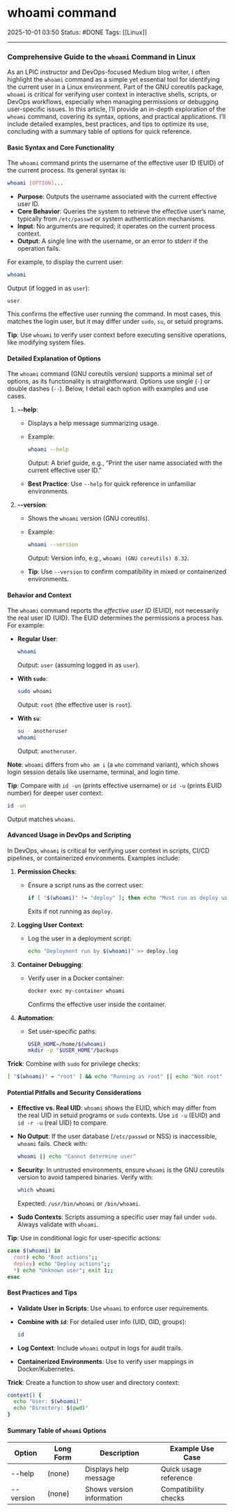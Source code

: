 # whoami command

2025-10-01 03:50
Status: #DONE 
Tags: [[Linux]]

---
### Comprehensive Guide to the `whoami` Command in Linux

As an LPIC instructor and DevOps-focused Medium blog writer, I often highlight the `whoami` command as a simple yet essential tool for identifying the current user in a Linux environment. Part of the GNU coreutils package, `whoami` is critical for verifying user context in interactive shells, scripts, or DevOps workflows, especially when managing permissions or debugging user-specific issues. In this article, I’ll provide an in-depth exploration of the `whoami` command, covering its syntax, options, and practical applications. I’ll include detailed examples, best practices, and tips to optimize its use, concluding with a summary table of options for quick reference.

#### Basic Syntax and Core Functionality

The `whoami` command prints the username of the effective user ID (EUID) of the current process. Its general syntax is:

```bash
whoami [OPTION]...
```

- **Purpose**: Outputs the username associated with the current effective user ID.
- **Core Behavior**: Queries the system to retrieve the effective user’s name, typically from `/etc/passwd` or system authentication mechanisms.
- **Input**: No arguments are required; it operates on the current process context.
- **Output**: A single line with the username, or an error to stderr if the operation fails.

For example, to display the current user:

```bash
whoami
```

Output (if logged in as `user`):

```
user
```

This confirms the effective user running the command. In most cases, this matches the login user, but it may differ under `sudo`, `su`, or setuid programs.

**Tip**: Use `whoami` to verify user context before executing sensitive operations, like modifying system files.

#### Detailed Explanation of Options

The `whoami` command (GNU coreutils version) supports a minimal set of options, as its functionality is straightforward. Options use single (`-`) or double dashes (`--`). Below, I detail each option with examples and use cases.

1. **--help**:
   - Displays a help message summarizing usage.
   - Example:

     ```bash
     whoami --help
     ```

     Output: A brief guide, e.g., “Print the user name associated with the current effective user ID.”

   - **Best Practice**: Use `--help` for quick reference in unfamiliar environments.

2. **--version**:
   - Shows the `whoami` version (GNU coreutils).
   - Example:

     ```bash
     whoami --version
     ```

     Output: Version info, e.g., `whoami (GNU coreutils) 8.32`.

   - **Tip**: Use `--version` to confirm compatibility in mixed or containerized environments.

#### Behavior and Context

The `whoami` command reports the *effective user ID* (EUID), not necessarily the real user ID (UID). The EUID determines the permissions a process has. For example:

- **Regular User**:

  ```bash
  whoami
  ```

  Output: `user` (assuming logged in as `user`).

- **With `sudo`**:

  ```bash
  sudo whoami
  ```

  Output: `root` (the effective user is `root`).

- **With `su`**:

  ```bash
  su - anotheruser
  whoami
  ```

  Output: `anotheruser`.

**Note**: `whoami` differs from `who am i` (a `who` command variant), which shows login session details like username, terminal, and login time.

**Tip**: Compare with `id -un` (prints effective username) or `id -u` (prints EUID number) for deeper user context:

```bash
id -un
```

Output matches `whoami`.

#### Advanced Usage in DevOps and Scripting

In DevOps, `whoami` is critical for verifying user context in scripts, CI/CD pipelines, or containerized environments. Examples include:

1. **Permission Checks**:
   - Ensure a script runs as the correct user:

     ```bash
     if [ "$(whoami)" != "deploy" ]; then echo "Must run as deploy user"; exit 1; fi
     ```

     Exits if not running as `deploy`.

2. **Logging User Context**:
   - Log the user in a deployment script:

     ```bash
     echo "Deployment run by $(whoami)" >> deploy.log
     ```

3. **Container Debugging**:
   - Verify user in a Docker container:

     ```bash
     docker exec my-container whoami
     ```

     Confirms the effective user inside the container.

4. **Automation**:
   - Set user-specific paths:

     ```bash
     USER_HOME=/home/$(whoami)
     mkdir -p "$USER_HOME"/backups
     ```

**Trick**: Combine with `sudo` for privilege checks:

```bash
[ "$(whoami)" = "root" ] && echo "Running as root" || echo "Not root"
```

#### Potential Pitfalls and Security Considerations

- **Effective vs. Real UID**: `whoami` shows the EUID, which may differ from the real UID in setuid programs or `sudo` contexts. Use `id -u` (EUID) and `id -r -u` (real UID) to compare.
- **No Output**: If the user database (`/etc/passwd` or NSS) is inaccessible, `whoami` fails. Check with:

  ```bash
  whoami || echo "Cannot determine user"
  ```

- **Security**: In untrusted environments, ensure `whoami` is the GNU coreutils version to avoid tampered binaries. Verify with:

  ```bash
  which whoami
  ```

  Expected: `/usr/bin/whoami` or `/bin/whoami`.

- **Sudo Contexts**: Scripts assuming a specific user may fail under `sudo`. Always validate with `whoami`.

**Tip**: Use in conditional logic for user-specific actions:

```bash
case $(whoami) in
  root) echo "Root actions";;
  deploy) echo "Deploy actions";;
  *) echo "Unknown user"; exit 1;;
esac
```

#### Best Practices and Tips

- **Validate User in Scripts**: Use `whoami` to enforce user requirements.
- **Combine with `id`**: For detailed user info (UID, GID, groups):

  ```bash
  id
  ```

- **Log Context**: Include `whoami` output in logs for audit trails.
- **Containerized Environments**: Use to verify user mappings in Docker/Kubernetes.

**Trick**: Create a function to show user and directory context:

```bash
context() {
  echo "User: $(whoami)"
  echo "Directory: $(pwd)"
}
```

#### Summary Table of `whoami` Options

| Option     | Long Form     | Description                                    | Example Use Case                     |
|------------|---------------|------------------------------------------------|--------------------------------------|
| --help     | (none)        | Displays help message                          | Quick usage reference                |
| --version  | (none)        | Shows version information                     | Compatibility checks                 |
